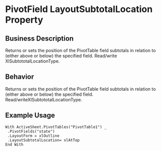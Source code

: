 # PivotField LayoutSubtotalLocation Property

## Business Description
Returns or sets the position of the PivotTable field subtotals in relation to (either above or below) the specified field. Read/write XlSubtototalLocationType.

## Behavior
Returns or sets the position of the PivotTable field subtotals in relation to (either above or below) the specified field.  Read/writeXlSubtototalLocationType.

## Example Usage
```vba
With ActiveSheet.PivotTables("PivotTable1") _ 
 .PivotFields("state") 
 .LayoutForm = xlOutline 
 .LayoutSubtotalLocation= xlAtTop 
End With
```